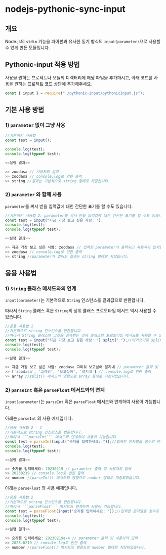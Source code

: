 # nodejs-pythonic-sync-input

## 개요

Node.js의 ```stdin``` 기능을 파이썬과 유사한 동기 방식의 ```input(parameter)```으로 사용할 수 있게 만든 모듈입니다. 

## Pythonic-input 적용 방법

사용을 원하는 프로젝트나 모듈의 디렉터리에 해당 파일을 추가하시고, 아래 코드를 사용을 원하는 프로젝트 코드 상단에 추가해주세요.

```jsx
const { input } = require("./pythonic-input/pythonicInput.js");
```

## 기본 사용 방법

### 1) ```parameter``` 없이 그냥 사용

```jsx
//기본적인 사용법
const test = input();

console.log(test);
console.log(typeof test);
```

```jsx
<<실행 결과>>

>> zoodasa // 사용자의 입력
>> zoodasa // console.log로 인한 출력
>> string //결과는 기본적으로 string 형태로 저장됩니다.
```

### 2) ```parameter``` 와 함께 사용

```parameter```를 써서 받을 입력값에 대한 간단한 표기를 할 수도 있습니다.

```jsx
//기본적인 사용법 2: parameter를 써서 받을 입력값에 대한 간단한 표기를 할 수도 있습니다.
const test = input("지금 가장 보고 싶은 사람: ");
console.log(test);
console.log(typeof test);
```

```jsx
<<실행 결과>>

>> 지금 가장 보고 싶은 사람: zoodasa // 입력한 parameter가 출력되고 사용자가 입력했습니다.
>> zoodasa // console.log로 인한 출력
>> string //parameter가 있어도 결과는 string 형태로 저장됩니다.
```

## 응용 사용법

### 1) ```String``` 클래스 메서드와의 연계

```input(parameter)```는 기본적으로 ```String``` 인스턴스를 결과값으로 반환합니다. 

따라서 ```String``` 클래스 혹은 ```String```의 상위 클래스 프로토타입 메서드 역시 사용할 수 있습니다.

```jsx
//응용 사용법 1
//기본적으로 string 인스턴스를 반환합니다.
//따라서 String 클래스와 그것을 상속받는 상위 클래스의 프로토타입 메서드를 사용할 수 있습니다.
const test = input("지금 가장 보고 싶은 사람: ").split(" ");//띄어쓰기로 split 구분
console.log(test);
console.log(typeof test);
```

```jsx
<<실행 결과>>

>> 지금 가장 보고 싶은 사람: zoodasa 그리워 보고싶어 잘지내 // parameter 출력 및 사용자의 입력
>> ['zoodasa', '그리워', '보고싶어', '잘지내'] // console.log로 인한 출력
>> array //split() 메서드의 영향으로 array 형태로 저장되었습니다.
```

### 2) ```parseInt``` 혹은 ```parseFloat``` 메서드와의 연계

```input(parameter)```는 ```parseInt``` 혹은 ```parseFloat``` 메서드와 연계하여 사용이 가능합니다. 

아래는 ```parseInt``` 의 사용 예제입니다.

```jsx
//응용 사용법 2 - 1
//기본적으로 string 인스턴스를 반환합니다.
//따라서 ```parseInt``` 메서드와 연계하여 사용이 가능합니다.
const test = parseInt(input("숫자를 입력하세요: "));//입력한 문자열을 정수로 변환
console.log(test);
console.log(typeof test);
```

```jsx
<<실행 결과>>

>> 숫자를 입력하세요: 20230219 // parameter 출력 및 사용자의 입력
>> 20230219 // console.log로 인한 출력
>> number //parseInt() 메서드의 영향으로 number 형태로 저장되었습니다.
```
아래는 ```parseFloat``` 의 사용 예제입니다.
```jsx
//응용 사용법 2
//기본적으로 string 인스턴스를 반환합니다.
//따라서 ```parseFloat``` 메서드와 연계하여 사용이 가능합니다.
const test = parseFloat(input("숫자를 입력하세요: "));//입력한 문자열을 정수로 변환
console.log(test);
console.log(typeof test);
```

```jsx
<<실행 결과>>

>> 숫자를 입력하세요: 20230219e-4 // parameter 출력 및 사용자의 입력
>> 2023.0219 // console.log로 인한 출력
>> number //parseFloat() 메서드의 영향으로 number 형태로 저장되었습니다.
```
